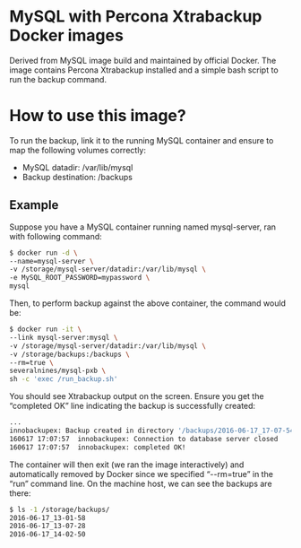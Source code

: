 # MySQL with Percona Xtrabackup Docker images

Derived from MySQL image build and maintained by official Docker. The image contains Percona Xtrabackup installed and a simple bash script to run the backup command.

# How to use this image?

To run the backup, link it to the running MySQL container and ensure to map the following volumes correctly:

- MySQL datadir: /var/lib/mysql
- Backup destination: /backups

## Example

Suppose you have a MySQL container running named mysql-server, ran with following command:

```bash
$ docker run -d \
--name=mysql-server \
-v /storage/mysql-server/datadir:/var/lib/mysql \
-e MySQL_ROOT_PASSWORD=mypassword \
mysql
```

Then, to perform backup against the above container, the command would be:

```bash
$ docker run -it \
--link mysql-server:mysql \
-v /storage/mysql-server/datadir:/var/lib/mysql \
-v /storage/backups:/backups \
--rm=true \
severalnines/mysql-pxb \
sh -c 'exec /run_backup.sh'
```

You should see Xtrabackup output on the screen. Ensure you get the “completed OK” line indicating the backup is successfully created:

```bash
...
innobackupex: Backup created in directory '/backups/2016-06-17_17-07-54'
160617 17:07:57  innobackupex: Connection to database server closed
160617 17:07:57  innobackupex: completed OK!
```

The container will then exit (we ran the image interactively) and automatically removed by Docker since we specified “--rm=true” in the “run” command line. On the machine host, we can see the backups are there:

```bash
$ ls -1 /storage/backups/
2016-06-17_13-01-58
2016-06-17_13-07-28
2016-06-17_14-02-50
```

